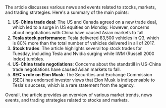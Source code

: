 The article discusses various news and events related to stocks, markets, and trading strategies. Here's a summary of the main points:

1. **US-China trade deal**: The US and Canada agreed on a new trade deal, which led to a surge in US equities on Monday. However, concerns about negotiations with China have caused Asian markets to fall.
2. **Tesla stock performance**: Tesla delivered 83,500 vehicles in Q3, which is 80% more than the total number of vehicles delivered in all of 2017.
3. **Stock trades**: The article highlights several top stock trades for Tuesday, including Tesla and Nvidia surging while IWM (Russell 2000 Index) tumbles.
4. **US-China trade negotiations**: Concerns about the standstill in US-China trade negotiations have caused Asian markets to fall.
5. **SEC's role on Elon Musk**: The Securities and Exchange Commission (SEC) has endorsed investor views that Elon Musk is indispensable to Tesla's success, which is a rare statement from the agency.

Overall, the article provides an overview of various market trends, news events, and trading strategies related to stocks and markets.